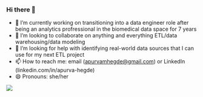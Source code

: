 ### Hi there 👋

- 🔭 I’m currently working on transitioning into a data engineer role after being an analytics profressional in the biomedical data space for 7 years
- 👯 I’m looking to collaborate on anything and everything ETL/data warehousing/data modeling
- 🤔 I’m looking for help with identifying real-world data sources that I can use for my next ETL project
- 📫 How to reach me: email (apurvamhegde@gmail.com) or LinkedIn (linkedin.com/in/apurva-hegde)
- 😄 Pronouns: she/her

<!--
**apuhegde/apuhegde** is a ✨ _special_ ✨ repository because its `README.md` (this file) appears on your GitHub profile.

Here are some ideas to get you started:

- 🔭 I’m currently working on ...
- 🌱 I’m currently learning ...
- 👯 I’m looking to collaborate on ...
- 🤔 I’m looking for help with ...
- 💬 Ask me about ...
- 📫 How to reach me: ...
- 😄 Pronouns: ...
- ⚡ Fun fact: ...
-->


![](https://hit.yhype.me/github/profile?user_id=17661162)
